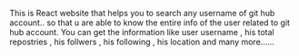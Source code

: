This is React website that helps you to search any username of git hub account.. so that u are able to know the entire info of the user related to git hub account. You can get the information like user username , his total repostries ,  his follwers ,  his following ,  his location and many more......


